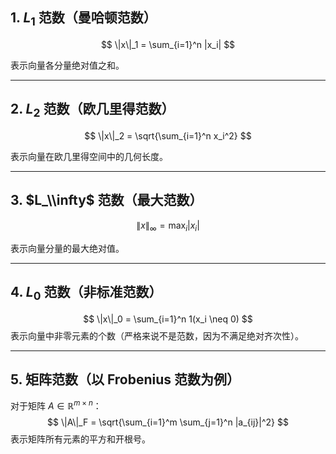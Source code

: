 ## 1. $L_1$ 范数（曼哈顿范数）

$$
\|x\|_1 = \sum_{i=1}^n |x_i|
$$

表示向量各分量绝对值之和。

---

## 2. $L_2$ 范数（欧几里得范数）

$$
\|x\|_2 = \sqrt{\sum_{i=1}^n x_i^2}
$$

表示向量在欧几里得空间中的几何长度。

---

## 3. $L_\\infty$ 范数（最大范数）

$$
\|x\|_\infty = \max_i |x_i|
$$

表示向量分量的最大绝对值。

---

## 4. $L_0$ 范数（非标准范数）
$$
\|x\|_0 = \sum_{i=1}^n 1(x_i \neq 0)
$$
表示向量中非零元素的个数（严格来说不是范数，因为不满足绝对齐次性）。

---

## 5. 矩阵范数（以 Frobenius 范数为例）
对于矩阵 $A \in \mathbb{R}^{m \times n}$：
$$
\|A\|_F = \sqrt{\sum_{i=1}^m \sum_{j=1}^n |a_{ij}|^2}
$$
表示矩阵所有元素的平方和开根号。
